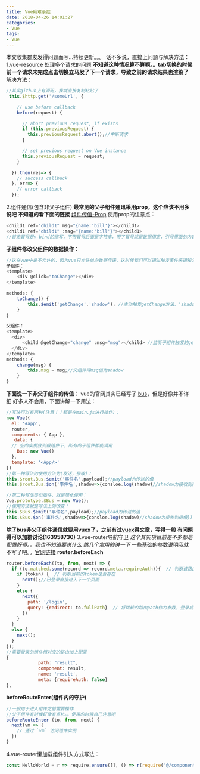 ```yaml
---
title: Vue疑难杂症
date: 2018-04-26 14:01:27
categories:
- Vue
tags:
- Vue
---
```

本文收集群友发得问题而写...持续更新。。。
话不多说，直接上问题与解决方法：
1.vue-resource 处理多个请求的问题 
**不知道这种情况算不算啊。。tab切换的时候 前一个请求未完成点击切换立马发了下一个请求，导致之前的请求结果也渲染了**
解决方法：
```JavaScript
//其实github上有源码，我就直接复制粘贴了
 this.$http.get('/someUrl', {

    // use before callback
    before(request) {

      // abort previous request, if exists
      if (this.previousRequest) {
        this.previousRequest.abort();//中断请求
      }

      // set previous request on Vue instance
      this.previousRequest = request;
    }

  }).then(res=> {
    // success callback
  }, err=> {
    // error callback
  });
```
2.组件通信(包含非父子组件)
**最常见的父子组件通讯采用prop，这个应该不用多说吧 不知道的看下面的链接**
[组件传值-Prop](https://cn.vuejs.org/v2/guide/components.html#Prop)
使用prop的注意点：
```JavaScript
<child1 ref="child1" msg="{name:'bill'}"></child1>
<child1 ref="child1" :msg="{name:'bill'}"></child1>
//首先冒号是v-bind的缩写，不带冒号后面是字符串，带了冒号就是数据绑定，引号里面的内容是变量或者表达式, 组件内不能修改props的值
```
**子组件修改父组件的数据操作：**
```JavaScript
//这在vue中是不允许的，因为vue只允许单向数据传递，这时候我们可以通过触发事件来通知父组件改变数据，从而达到改变子组件数据的目的.
子组件：
<template>
    <div @click="toChange"></div>
</template>

methods: {
    toChange() {
        this.$emit('getChange','shadow'); //主动触发getChange方法，'shadow'为向父组件传递的数据
    }
}

父组件：
<template>
  <div>
      <child @getChange="change" :msg="msg"></child> //监听子组件触发的getChange事件,然后调用change方法
  </div>
</template>
methods: {
    change(msg) {
        this.msg = msg;//父组件得msg值为shadow
    }
}
```
**下面说一下非父子组件的传值：**
vue的官网其实已经写了 [bus](https://cn.vuejs.org/v2/guide/components.html#非父子组件的通信)，但是好像并不详细 好多人不会用，下面讲解一下用法：
```JavaScript
//写法可以有两种(注意！！都是在main.js进行操作)：
new Vue({
  el: '#app',
  router,
  components: { App },
   data: {
  // 空的实例放到根组件下，所有的子组件都能调用
    Bus: new Vue()
  },
  template: '<App/>'
})
//第一种写法的使用方法为(发送，接收)：
this.$root.Bus.$emit('事件名',payload);//payload为传送的值
this.$root.Bus.$on('事件名',shadow=>{consloe.log(shadow)//shadow为接收到得值})

//第二种写法类似插件，就是简化使用：
Vue.prototype.$Bus = new Vue();
//使用方法就是写法上的改变：
this.$Bus.$emit('事件名',payload);//payload为传送的值
this.$Bus.$on('事件名',shadow=>{consloe.log(shadow)//shadow为接收到得值})
```
**除了bus非父子组件通信就要用vuex了，之前有过[vuex](https://shadownc.github.io/2018/01/17/%E5%85%B3%E4%BA%8EVuex/)得文章，写得一般 有问题得可以加群讨论(163958730)**
3.vue-router导航守卫
*这个其实项目前差不多都是配置好得。。我也不知道要说什么 挑几个常用的讲一下*
一些基础的参数说明我就不写了吧。。[官网链接](https://router.vuejs.org/zh-cn/advanced/navigation-guards.html)
**router.beforeEach**
```JavaScript
router.beforeEach((to, from, next) => {
  if (to.matched.some(record => record.meta.requireAuth)){  // 判断该路由是否需要登录权限
    if (token) {  // 判断当前的token是否存在
      next();//已登录直接进入下一个页面
    }
    else {
      next({
        path: '/login',
        query: {redirect: to.fullPath}  // 将跳转的路由path作为参数，登录成功后跳转到该路由
      })
    }
  }
  else {
    next();
  }
});
//需要登录的组件相对应的路由加上配置
{
            path: "result",
            component: result,
            name: 'result',
            meta: {requireAuth: false}
},
```
**beforeRouteEnter(组件内的守护)**
```JavaScript
//一般用于进入组件之前需要操作
//父子组件有时候好像有点坑。。使用的时候自己注意吧
beforeRouteEnter (to, from, next) {
  next(vm => {
    // 通过 `vm` 访问组件实例
  })
}
```
4.vue-router懒加载组件引入方式写法：
```JavaScript
const HelloWorld = r => require.ensure([], () => r(require('@/components/HelloWorld')), 'Home');
```
